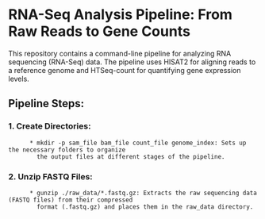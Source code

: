 # RNA-Seq Analysis Pipeline: From Raw Reads to Gene Counts
This repository contains a command-line pipeline for analyzing RNA sequencing (RNA-Seq) data. The pipeline uses HISAT2 for aligning reads to a reference genome and HTSeq-count for quantifying gene expression levels.

## Pipeline Steps:

  ### 1. Create Directories: 
          * mkdir -p sam_file bam_file count_file genome_index: Sets up the necessary folders to organize            
            the output files at different stages of the pipeline.

  ### 2. Unzip FASTQ Files:
          * gunzip ./raw_data/*.fastq.gz: Extracts the raw sequencing data (FASTQ files) from their compressed 
            format (.fastq.gz) and places them in the raw_data directory.
